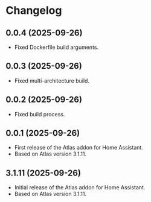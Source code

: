 # Changelog

## 0.0.4 (2025-09-26)

- Fixed Dockerfile build arguments.

## 0.0.3 (2025-09-26)

- Fixed multi-architecture build.

## 0.0.2 (2025-09-26)

- Fixed build process.

## 0.0.1 (2025-09-26)

- First release of the Atlas addon for Home Assistant.
- Based on Atlas version 3.1.11.

## 3.1.11 (2025-09-26)

- Initial release of the Atlas addon for Home Assistant.
- Based on Atlas version 3.1.11.
